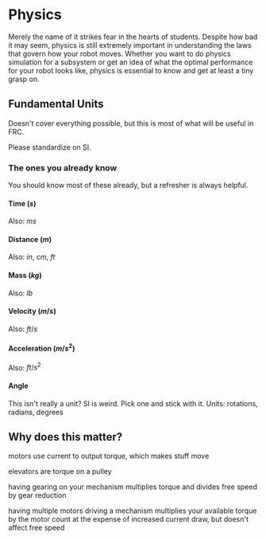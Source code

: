 # Physics

Merely the name of it strikes fear in the hearts of students. Despite how bad it may seem, 
physics is still extremely important in understanding the laws that govern how your robot moves.
Whether you want to do physics simulation for a subsystem or get an idea of what the optimal performance 
for your robot looks like, physics is essential to know and get at least a tiny grasp on. 

## Fundamental Units
Doesn't cover everything possible, but this is most of what will be useful in FRC.

Please standardize on SI.
### The ones you already know
You should know most of these already, but a refresher is always helpful.
#### Time ($s$)
Also: $ms$
#### Distance ($m$)
Also: $in$, $cm$, $ft$
#### Mass ($kg$)
Also: $lb$
#### Velocity ($m/s$)
Also: $ft/s$
#### Acceleration ($m/s^2$)
Also: $ft/s^2$
#### Angle
This isn't really a unit? SI is weird. Pick one and stick with it.
Units: rotations, radians, degrees

## Why does this matter?

motors use current to output torque, which makes stuff move

elevators are torque on a pulley

having gearing on your mechanism multiplies torque and divides free speed by gear reduction 

having multiple motors driving a mechanism multiplies your available torque by the motor count 
at the expense of increased current draw, but doesn't affect free speed
